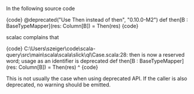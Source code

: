In the following source code

{code}
    @deprecated("Use Then instead of then", "0.10.0-M2")
    def then[B : BaseTypeMapper](res: Column[B]) = Then(res)
{code}

scalac complains that

{code}
C:\Users\szeiger\code\scala-query\src\main\scala\scala\slick\ql\Case.scala:28: then is now a reserved word; usage as an identifier is deprecated
    def then[B : BaseTypeMapper](res: Column[B]) = Then(res)
        ^
{code}

This is not usually the case when using deprecated API. If the caller is also deprecated, no warning should be emitted.
